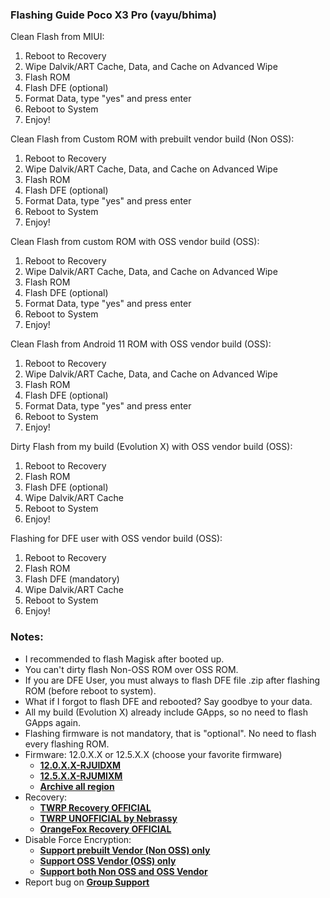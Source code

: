 ### Flashing Guide Poco X3 Pro (vayu/bhima)

Clean Flash from MIUI:
1. Reboot to Recovery
2. Wipe Dalvik/ART Cache, Data, and Cache on Advanced Wipe
3. Flash ROM
4. Flash DFE (optional)
5. Format Data, type "yes" and press enter
6. Reboot to System
7. Enjoy!

Clean Flash from Custom ROM with prebuilt vendor build (Non OSS):
1. Reboot to Recovery
2. Wipe Dalvik/ART Cache, Data, and Cache on Advanced Wipe
3. Flash ROM
4. Flash DFE (optional)
5. Format Data, type "yes" and press enter
6. Reboot to System
7. Enjoy!

Clean Flash from custom ROM with OSS vendor build (OSS):
1. Reboot to Recovery
2. Wipe Dalvik/ART Cache, Data, and Cache on Advanced Wipe
3. Flash ROM
4. Flash DFE (optional)
5. Format Data, type "yes" and press enter
6. Reboot to System
7. Enjoy!

Clean Flash from Android 11 ROM with OSS vendor build (OSS):
1. Reboot to Recovery
2. Wipe Dalvik/ART Cache, Data, and Cache on Advanced Wipe
3. Flash ROM
4. Flash DFE (optional)
5. Format Data, type "yes" and press enter
6. Reboot to System
7. Enjoy!

Dirty Flash from my build (Evolution X) with OSS vendor build (OSS):
1. Reboot to Recovery
2. Flash ROM
3. Flash DFE (optional)
4. Wipe Dalvik/ART Cache
5. Reboot to System
6. Enjoy!

Flashing for DFE user with OSS vendor build (OSS):
1. Reboot to Recovery
2. Flash ROM
3. Flash DFE (mandatory)
4. Wipe Dalvik/ART Cache
5. Reboot to System
6. Enjoy!

### Notes:
* I recommended to flash Magisk after booted up.
* You can't dirty flash Non-OSS ROM over OSS ROM.
* If you are DFE User, you must always to flash DFE file .zip after flashing ROM (before reboot to system).
* What if I forgot to flash DFE and rebooted? Say goodbye to your data.
* All my build (Evolution X) already include GApps, so no need to flash GApps again.
* Flashing firmware is not mandatory, that is "optional". No need to flash every flashing ROM.
* Firmware: 12.0.X.X or 12.5.X.X (choose your favorite firmware)
  - [**12.0.X.X-RJUIDXM**](https://sourceforge.net/projects/vayu-repository/files/Firmware/ID/)
  - [**12.5.X.X-RJUMIXM**](https://xiaomifirmwareupdater.com/firmware/vayu/)
  - [**Archive all region**](https://xiaomifirmwareupdater.com/archive/firmware/vayu/)
* Recovery:
  - [**TWRP Recovery OFFICIAL**](https://dl.twrp.me/vayu/)
  - [**TWRP UNOFFICIAL by Nebrassy**](https://androidfilehost.com/?fid=14943124697586359826)
  - [**OrangeFox Recovery OFFICIAL**](https://orangefox.download/device/vayu)
* Disable Force Encryption:
  - [**Support prebuilt Vendor (Non OSS) only**](https://sourceforge.net/projects/vayu-repository/files/Additional/DisableForceEncryption/DisableForceEncryption_PocoX3Pro_MIUI_Vendor.zip/download)
  - [**Support OSS Vendor (OSS) only**](https://sourceforge.net/projects/vayu-repository/files/Additional/DisableForceEncryption/DisableForceEncryption_PocoX3Pro_OSS_Vendor.zip/download)
  - [**Support both Non OSS and OSS Vendor**](https://sourceforge.net/projects/vayu-repository/files/Additional/DisableForceEncryption/DisableForceEncryption_PocoX3Pro_MIUI-OSS_Vendor.zip/download)
* Report bug on [**Group Support**](https://t.me/GengKapakVayu)
